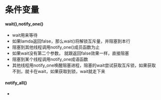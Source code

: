 # 条件变量

#### wait(),notify_one()
* wait用来等待
* 如果lamda返回false，那么wait()将解锁互斥量，并阻塞到本行
* 阻塞到其他线程调用notify_one()成员函数为止
* 如果wait没有第二个参数， 就跟返回false效果一样，直接阻塞
* 阻塞到某个线程调用notify_one成语函数
* 其他线程用notify_one唤醒阻塞进程，阻塞的wait尝试获取互斥锁，如果获取不到，就卡在wait，如果获取到锁，wait就走下来

#### notify_all()
* 